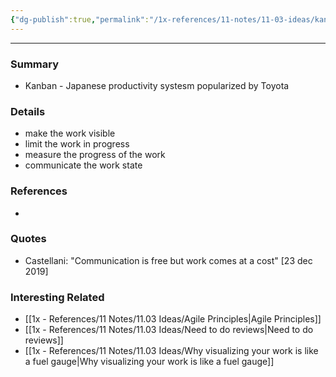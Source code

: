 ```yaml
---
{"dg-publish":true,"permalink":"/1x-references/11-notes/11-03-ideas/kanban-principles/","title":"Kanban Principles","created":"2023-12-05T11:01:12.000+03:00","updated":"2024-02-14T20:18:28.993+03:00"}
---
```


---

### Summary
- Kanban - Japanese productivity systesm popularized by Toyota

### Details
- make the work visible
- limit the work in progress
- measure the progress of the work
- communicate the work state

### References
- 

### Quotes
- Castellani: "Communication is free but work comes at a cost" [23 dec 2019]

### Interesting Related
- [[1x - References/11 Notes/11.03 Ideas/Agile Principles\|Agile Principles]]
- [[1x - References/11 Notes/11.03 Ideas/Need to do reviews\|Need to do reviews]]
- [[1x - References/11 Notes/11.03 Ideas/Why visualizing your work is like a fuel gauge\|Why visualizing your work is like a fuel gauge]]